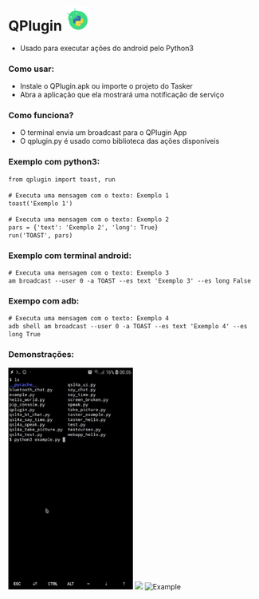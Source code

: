 # QPlugin <img width=50 src="/src/icon.png"/> 
* Usado para executar ações do android pelo Python3

### Como usar:

* Instale o QPlugin.apk ou importe o projeto do Tasker
* Abra a aplicação que ela mostrará uma notificação de serviço


### Como funciona?

* O terminal envia um broadcast para o QPlugin App
* O qplugin.py é usado como biblioteca das ações disponíveis


### Exemplo com python3:

    from qplugin import toast, run
  
    # Executa uma mensagem com o texto: Exemplo 1
    toast('Exemplo 1')
  
    # Executa uma mensagem com o texto: Exemplo 2
    pars = {'text': 'Exemplo 2', 'long': True}
    run('TOAST', pars)


### Exemplo com terminal android:

    # Executa uma mensagem com o texto: Exemplo 3
    am broadcast --user 0 -a TOAST --es text 'Exemplo 3' --es long False


### Exempo com adb:

    # Executa uma mensagem com o texto: Exemplo 4
    adb shell am broadcast --user 0 -a TOAST --es text 'Exemplo 4' --es long True


### Demonstrações:
<img width=250 src="/src/termux.gif"/> <img width=250 src="/src/qpython.gif"/>
![Example](/src/adb.gif)

